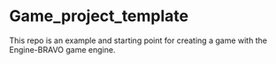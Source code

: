 # Game_project_template
This repo is an example and starting point for creating a game with the Engine-BRAVO game engine.
